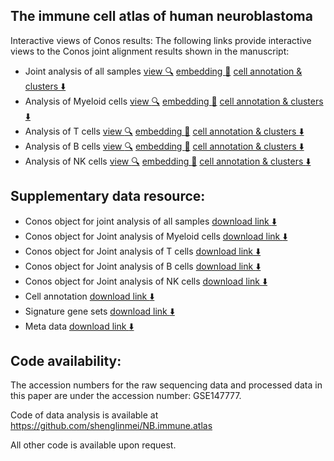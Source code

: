 ## The immune cell atlas of human neuroblastoma
Interactive views of Conos results:
The following links provide interactive views to the Conos joint alignment results shown in the manuscript:

- Joint analysis of all samples [view :mag:](http://pklab.med.harvard.edu/nikolas/pagoda2/frontend/current/pagodaURL/index.html?fileURL=http://pklab.med.harvard.edu/shenglin//NB.immune.atlas/apps//all.all.bin)  [embedding :blue_book:](http://pklab.med.harvard.edu/shenglin//NB.immune.atlas/data/all.pdf) [cell annotation & clusters :arrow_down:](http://pklab.med.harvard.edu/shenglin/NB.immune.atlas/data/all.cells.txt)
- Analysis of Myeloid cells [view :mag:](http://pklab.med.harvard.edu/nikolas/pagoda2/frontend/current/pagodaURL/index.html?fileURL=http://pklab.med.harvard.edu/shenglin//NB.immune.atlas//myeloid.all.bin) [embedding :blue_book:](http://pklab.med.harvard.edu/shenglin//NB.immune.atlas/data/Myeloid.pdf) [cell annotation & clusters :arrow_down:](http://pklab.med.harvard.edu/shenglin//NB.immune.atlas/data/myeloid.cells.txt)
- Analysis of T cells [view :mag:](http://pklab.med.harvard.edu/nikolas/pagoda2/frontend/current/pagodaURL/index.html?fileURL=http://pklab.med.harvard.edu/shenglin//NB.immune.atlas/apps//Tcell.all.bin) [embedding :blue_book:](http://pklab.med.harvard.edu/shenglin//NB.immune.atlas/data/Tcell.pdf) [cell annotation & clusters :arrow_down:](http://pklab.med.harvard.edu/shenglin/NB.immune.atlas/data/T.cells.txt)
- Analysis of B cells [view :mag:](http://pklab.med.harvard.edu/nikolas/pagoda2/frontend/current/pagodaURL/index.html?fileURL=http://pklab.med.harvard.edu/shenglin//NB.immune.atlas/apps//Bcell.all.bin) [embedding :blue_book:](http://pklab.med.harvard.edu/shenglin//NB.immune.atlas/data/Bcell.pdf) [cell annotation & clusters :arrow_down:](http://pklab.med.harvard.edu/shenglin//NB.immune.atlas/data/B.cells.txt)
- Analysis of NK cells [view :mag:](http://pklab.med.harvard.edu/nikolas/pagoda2/frontend/current/pagodaURL/index.html?fileURL=http://pklab.med.harvard.edu/shenglin//NB.immune.atlas/apps//NK.all.bin) [embedding :blue_book:](http://pklab.med.harvard.edu/shenglin//NB.immune.atlas/data/NK.pdf) [cell annotation & clusters :arrow_down:](http://pklab.med.harvard.edu/shenglin//NB.immune.atlas/data/NK.cells.txt)


## Supplementary data resource:

- Conos object for joint analysis of all samples  [download link :arrow_down:](http://pklab.med.harvard.edu/shenglin//NB.immune.atlas/data/all.conos.rds)
- Conos object for Joint analysis of Myeloid cells  [download link :arrow_down:](http://pklab.med.harvard.edu/shenglin//NB.immune.atlas/data/myeloid.conos.rds)
- Conos object for Joint analysis of T cells  [download link :arrow_down:](http://pklab.med.harvard.edu/shenglin//NB.immune.atlas/data/Tcell.conos.rds)
- Conos object for Joint analysis of B cells  [download link :arrow_down:](http://pklab.med.harvard.edu/shenglin//NB.immune.atlas/data/Bcell.conos.rds)
- Conos object for Joint analysis of NK cells  [download link :arrow_down:](http://pklab.med.harvard.edu/shenglin//NB.immune.atlas/data/NK.conos.rds)
- Cell annotation  [download link :arrow_down:](http://pklab.med.harvard.edu/shenglin//NB.immune.atlas/data/all.cells.csv)
- Signature gene sets  [download link :arrow_down:](http://pklab.med.harvard.edu/shenglin//NB.immune.atlas/data/Signature.genes.xlsx)
- Meta data  [download link :arrow_down:](http://pklab.med.harvard.edu/shenglin//NB.immune.atlas/data/metaData.xlsx)


## Code availability:
The accession numbers for the raw sequencing data and processed data in this paper are under the accession number: GSE147777.

Code of data analysis is available at https://github.com/shenglinmei/NB.immune.atlas

All other code is available upon request.

